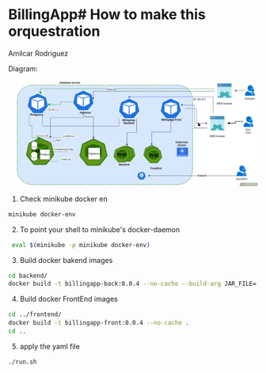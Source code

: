 # BillingApp# How to make this orquestration
Amilcar Rodriguez

Diagram:
![microservice-app-example](/images/diagram.png)

1. Check minikube docker  en 
```sh
minikube docker-env
```
2. To point your shell to minikube's docker-daemon
```sh
 eval $(minikube -p minikube docker-env)
```
3. Build docker bakend images 
```sh
cd backend/
docker build -t billingapp-back:0.0.4 --no-cache --build-arg JAR_FILE=./*jar .
```
4. Build docker FrontEnd images 
```sh
cd ../frontend/
docker build -t billingapp-front:0.0.4 --no-cache .
cd ..
```
5. apply the yaml file
```sh
./run.sh
```	
